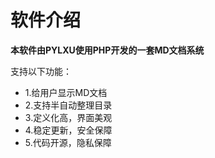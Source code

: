 # 软件介绍

**本软件由PYLXU使用PHP开发的一套MD文档系统**

支持以下功能：
 - 1.给用户显示MD文档
 - 2.支持半自动整理目录
 - 3.定义化高，界面美观
 - 4.稳定更新，安全保障
 - 5.代码开源，隐私保障
